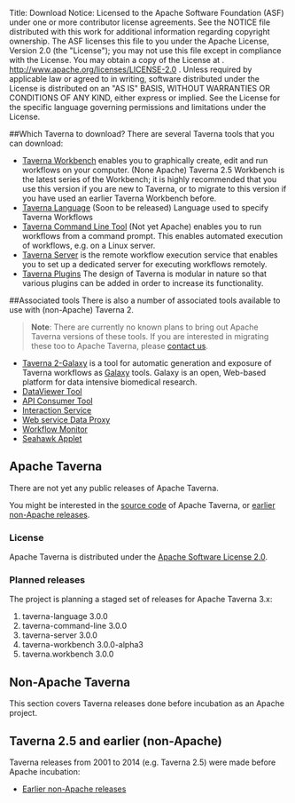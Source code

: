Title:     Download
Notice:    Licensed to the Apache Software Foundation (ASF) under one
           or more contributor license agreements.  See the NOTICE file
           distributed with this work for additional information
           regarding copyright ownership.  The ASF licenses this file
           to you under the Apache License, Version 2.0 (the
           "License"); you may not use this file except in compliance
           with the License.  You may obtain a copy of the License at
           .
             http://www.apache.org/licenses/LICENSE-2.0
           .
           Unless required by applicable law or agreed to in writing,
           software distributed under the License is distributed on an
           "AS IS" BASIS, WITHOUT WARRANTIES OR CONDITIONS OF ANY
           KIND, either express or implied.  See the License for the
           specific language governing permissions and limitations
           under the License.

##Which Taverna to download?
There are several Taverna tools that you can download:

 - [Taverna Workbench](/download/workbench) enables you to graphically create, edit and 
     run workflows on your computer. 
     (None Apache) Taverna 2.5 Workbench is the latest series of the Workbench; 
     it is highly recommended that you use this version if you are new to Taverna, 
     or to migrate to this version if you have used an earlier Taverna Workbench before.
 - [Taverna Language](/download/language) (Soon to be released) Language used to specify 
     Taverna Workflows
 - [Taverna Command Line Tool](/download/command-line-tool) (Not yet Apache) enables you to run
     workflows from a command prompt. 
     This enables automated execution of workflows, e.g. on a Linux server.
 - [Taverna Server](/download/server) is the remote workflow execution service that enables you 
      to set up a dedicated server for executing workflows remotely.
 - [Taverna Plugins](/documentation/plugins) The design of Taverna is modular in nature so that 
      various plugins can be added in order to increase its functionality.

##Associated tools
There is also a number of associated tools available to use with (non-Apache) Taverna 2. 

> **Note**: There are currently no known plans to bring out Apache Taverna
> versions of these tools. If you are interested in migrating these too
> to Apache Taverna, please [contact us](/community).

 - [Taverna 2-Galaxy](http://www.taverna.org.uk/download/taverna-galaxy/) is a tool for automatic generation and exposure of 
   Taverna workflows as [Galaxy](http://galaxy.psu.edu/) tools. 
   Galaxy is an open, Web-based platform for data intensive biomedical research.
 - [DataViewer Tool](http://www.taverna.org.uk/download/associated-tools/dataviewer-tool/)
 - [API Consumer Tool](http://www.taverna.org.uk/download/associated-tools/api-consumer-tool)
 - [Interaction Service](http://dev.mygrid.org.uk/wiki/display/taverna/Interaction+service)
 - [Web service Data Proxy](http://www.taverna.org.uk/download/associated-tools/webservice-data-proxy)
 - [Workflow Monitor](http://www.taverna.org.uk/download/associated-tools/workflow-monitor)
 - [Seahawk Applet](http://www.taverna.org.uk/download/associated-tools/seahawk-applet/)

## Apache Taverna

There are not yet any public releases of Apache Taverna.

You might be interested in the [source code](/download/code) of Apache Taverna, or 
   [earlier non-Apache releases](pre-apache).

### License

Apache Taverna is distributed under the [Apache Software License 2.0](http://www.apache.org/licenses/LICENSE-2.0).

### Planned releases

The project is planning a staged set of releases for Apache Taverna 3.x:

 1. taverna-language 3.0.0
 2. taverna-command-line 3.0.0
 3. taverna-server 3.0.0
 4. taverna-workbench 3.0.0-alpha3
 5. taverna.workbench 3.0.0

## Non-Apache Taverna

This section covers Taverna releases done before incubation as an Apache project.

## Taverna 2.5 and earlier (non-Apache)

Taverna releases from 2001 to 2014 (e.g. Taverna 2.5) were made before Apache incubation: 

 - [Earlier non-Apache releases](/download/pre-apache)
